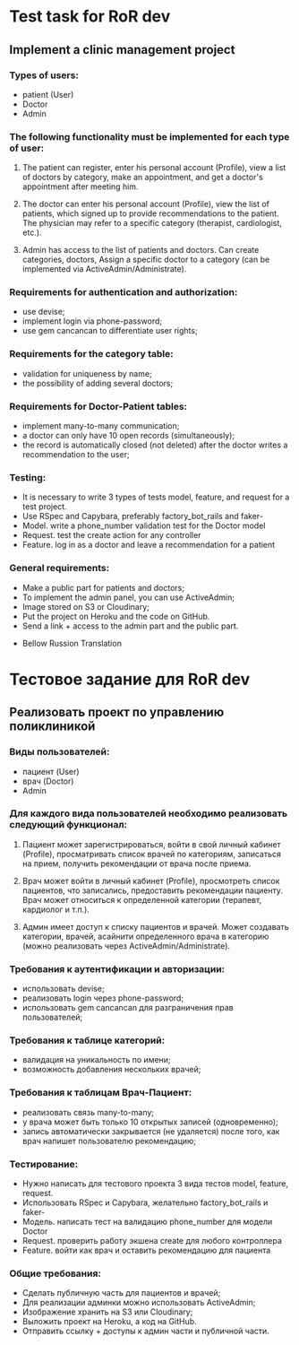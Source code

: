 # Test task for RoR dev

## Implement a clinic management project

### Types of users:

- patient (User)
- Doctor
- Admin

### The following functionality must be implemented for each type of user:

1. The patient can register, enter his personal account (Profile),
   view a list of doctors by category, make an appointment, and get
   a doctor's appointment after meeting him.

2. The doctor can enter his personal account (Profile), view the list of patients, which
   signed up to provide recommendations to the patient. The physician may refer to a specific category (therapist, cardiologist, etc.).

3. Admin has access to the list of patients and doctors. Can create categories, doctors,
   Assign a specific doctor to a category (can be implemented via ActiveAdmin/Administrate).

### Requirements for authentication and authorization:

- use devise;
- implement login via phone-password;
- use gem cancancan to differentiate user rights;

### Requirements for the category table:

- validation for uniqueness by name;
- the possibility of adding several doctors;

### Requirements for Doctor-Patient tables:

- implement many-to-many communication;
- a doctor can only have 10 open records (simultaneously);
- the record is automatically closed (not deleted) after the doctor writes a recommendation to the user;

### Testing:

- It is necessary to write 3 types of tests model, feature, and request for a test project.
- Use RSpec and Capybara, preferably factory_bot_rails and faker-
- Model. write a phone_number validation test for the Doctor model
- Request. test the create action for any controller
- Feature. log in as a doctor and leave a recommendation for a patient

### General requirements:

- Make a public part for patients and doctors;
- To implement the admin panel, you can use ActiveAdmin;
- Image stored on S3 or Cloudinary;
- Put the project on Heroku and the code on GitHub.
- Send a link + access to the admin part and the public part.

* Bellow Russion Translation

# Тестовое задание для RoR dev

## Реализовать проект по управлению поликлиникой

### Виды пользователей:

- пациент (User)
- врач (Doctor)
- Admin

### Для каждого вида пользователей необходимо реализовать следующий функционал:

1. Пациент может зарегистрироваться, войти в свой личный кабинет (Profile),
   просматривать список врачей по категориям, записаться на прием, получить
   рекомендации от врача после приема.

2. Врач может войти в личный кабинет (Profile), просмотреть список пациентов, что
   записались, предоставить рекомендации пациенту. Врач может относиться к определенной
   категории (терапевт, кардиолог и т.п.).

3. Админ имеет доступ к списку пациентов и врачей. Может создавать категории, врачей,
   асайнити определенного врача в категорию (можно реализовать через ActiveAdmin/Administrate).

### Требования к аутентификации и авторизации:

- использовать devise;
- реализовать login через phone-password;
- использовать gem cancancan для разграничения прав пользователей;

### Требования к таблице категорий:

- валидация на уникальность по имени;
- возможность добавления нескольких врачей;

### Требования к таблицам Врач-Пациент:

- реализовать связь many-to-many;
- у врача может быть только 10 открытых записей (одновременно);
- запись автоматически закрывается (не удаляется) после того, как врач напишет пользователю рекомендацию;

### Тестирование:

- Нужно написать для тестового проекта 3 вида тестов model, feature, request.
- Использовать RSpec и Capybara, желательно factory_bot_rails и faker-
- Модель. написать тест на валидацию phone_number для модели Doctor
- Request. проверить работу экшена create для любого контроллера
- Feature. войти как врач и оставить рекомендацию для пациента

### Общие требования:

- Сделать публичную часть для пациентов и врачей;
- Для реализации админки можно использовать ActiveAdmin;
- Изображение хранить на S3 или Cloudinary;
- Выложить проект на Heroku, а код на GitHub.
- Отправить ссылку + доступы к админ части и публичной части.
